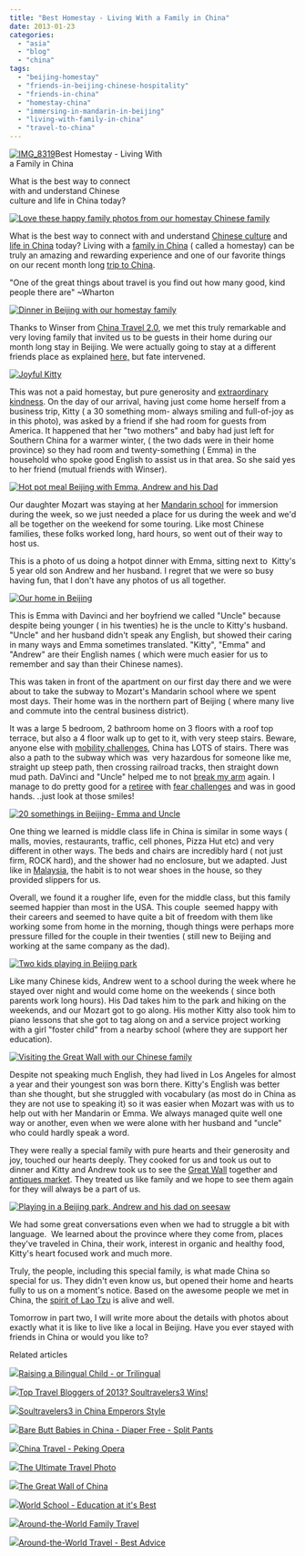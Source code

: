 ```yaml
---
title: "Best Homestay - Living With a Family in China"
date: 2013-01-23
categories: 
  - "asia"
  - "blog"
  - "china"
tags: 
  - "beijing-homestay"
  - "friends-in-beijing-chinese-hospitality"
  - "friends-in-china"
  - "homestay-china"
  - "immersing-in-mandarin-in-beijing"
  - "living-with-family-in-china"
  - "travel-to-china"
---
```


[![IMG_8319](https://pub-ac94b3f306b24c0dba4238943c97f2e1.r2.dev/6a00e5502a95078833017d40597df9970c.jpg "IMG_8319")](https://pub-ac94b3f306b24c0dba4238943c97f2e1.r2.dev/6a00e5502a95078833017d40597df9970c.jpg)Best Homestay - Living With  
a Family in China  
  
What is the best way to connect  
with and understand Chinese  
culture and life in China today?

<!--more-->  
  
[![Love these happy family photos from our homestay Chinese family](https://pub-ac94b3f306b24c0dba4238943c97f2e1.r2.dev/6a00e5502a95078833017c362a703f970b.jpg "Love these happy family photos from our homestay Chinese family")](https://pub-ac94b3f306b24c0dba4238943c97f2e1.r2.dev/6a00e5502a95078833017c362a703f970b.jpg)  
  
What is the best way to connect with and understand [Chinese culture](http://soultravelers3new.local/2012/04/the-beauty-of-traditional-chinese-culture.html "Chinese culture") and [life in China](http://soultravelers3new.local/2012/11/life-in-china.html "life in China") today? Living with a [family in China](http://soultravelers3new.local/2012/12/china-family-vacation-beauty-love-joy-.html "family vacation China") ( called a homestay) can be truly an amazing and rewarding experience and one of our favorite things on our recent month long [trip to China](http://soultravelers3new.local/2012/11/china-travel-in-the-autumn.html "trip to China").  
  
"One of the great things about travel is you find out how many good, kind people there are" ~Wharton  
  
[![Dinner in Beijing with our homestay family](https://pub-ac94b3f306b24c0dba4238943c97f2e1.r2.dev/6a00e5502a95078833017ee7ce1810970d.jpg "Dinner in Beijing with our homestay family")](https://pub-ac94b3f306b24c0dba4238943c97f2e1.r2.dev/6a00e5502a95078833017ee7ce1810970d.jpg)  
  
Thanks to Winser from [China Travel 2.0](http://www.chinatravel20.com/ "china travel 2.0"), we met this truly remarkable and very loving family that invited us to be guests in their home during our month long stay in Beijing. We were actually going to stay at a different friends place as explained [here,](http://soultravelers3new.local/2013/01/chinese-restaurants-in-china-.html "restaurants in China") but fate intervened.  
  
[![Joyful Kitty](https://pub-ac94b3f306b24c0dba4238943c97f2e1.r2.dev/6a00e5502a95078833017c362ad8ed970b.jpg "Joyful Kitty")](https://pub-ac94b3f306b24c0dba4238943c97f2e1.r2.dev/6a00e5502a95078833017c362ad8ed970b.jpg)  
  
This was not a paid homestay, but pure generosity and [extraordinary kindness](http://soultravelers3new.local/2012/12/random-acts-of-kindness-in-travel.html "kindness and travel"). On the day of our arrival, having just come home herself from a business trip, Kitty ( a 30 something mom- always smiling and full-of-joy as in this photo), was asked by a friend if she had room for guests from America. It happened that her "two mothers" and baby had just left for Southern China for a warmer winter, ( the two dads were in their home province) so they had room and twenty-something ( Emma) in the household who spoke good English to assist us in that area. So she said yes to her friend (mutual friends with Winser).  
  
  
[![Hot pot meal Beijing with Emma, Andrew and his Dad](https://pub-ac94b3f306b24c0dba4238943c97f2e1.r2.dev/6a00e5502a95078833017d40599afa970c.jpg "Hot pot meal Beijing with Emma, Andrew and his Dad")](https://pub-ac94b3f306b24c0dba4238943c97f2e1.r2.dev/6a00e5502a95078833017d40599afa970c.jpg)  
  
  
Our daughter Mozart was staying at her [Mandarin school](http://soultravelers3new.local/2012/11/mandarin-immersion-in-china.html "Mandarin language school Beijing") for immersion during the week, so we just needed a place for us during the week and we'd all be together on the weekend for some touring. Like most Chinese families, these folks worked long, hard hours, so went out of their way to host us.  
  
This is a photo of us doing a hotpot dinner with Emma, sitting next to  Kitty's 5 year old son Andrew and her husband. I regret that we were so busy having fun, that I don't have any photos of us all together.  
  
  
[![Our home in Beijing](https://pub-ac94b3f306b24c0dba4238943c97f2e1.r2.dev/6a00e5502a95078833017ee7cddcfe970d.jpg "Our home in Beijing")](https://pub-ac94b3f306b24c0dba4238943c97f2e1.r2.dev/6a00e5502a95078833017ee7cddcfe970d.jpg)  
  
This is Emma with Davinci and her boyfriend we called "Uncle" because despite being younger ( in his twenties) he is the uncle to Kitty's husband. "Uncle" and her husband didn't speak any English, but showed their caring in many ways and Emma sometimes translated. "Kitty", "Emma" and "Andrew" are their English names ( which were much easier for us to remember and say than their Chinese names).  
  
This was taken in front of the apartment on our first day there and we were about to take the subway to Mozart's Mandarin school where we spent most days. Their home was in the northern part of Beijing ( where many live and commute into the central business district).  
  
It was a large 5 bedroom, 2 bathroom home on 3 floors with a roof top terrace, but also a 4 floor walk up to get to it, with very steep stairs. Beware, anyone else with [mobility challenges](http://soultravelers3new.local/2012/10/traveling-while-sick-or-with-health-medical-challenges.html "travel tips mobility challenges"), China has LOTS of stairs. There was also a path to the subway which was  very hazardous for someone like me, straight up steep path, then crossing railroad tracks, then straight down mud path. DaVinci and "Uncle" helped me to not [break my arm](http://soultravelers3new.local/2009/09/-a-travelers-tragic-tale-handling-travel-disasters-medical-emergency-.html "break arm - travel disaster") again. I manage to do pretty good for a [retiree](http://soultravelers3new.local/2010/06/early-retirement-perpetual-travel-radical-early-retirement-with-kids-rtw-family-travel-multiyear.html "retire and travel on a budget") with [fear challenges](http://soultravelers3new.local/2012/08/can-you-travel-with-fear-of-flying-vertigo-claustrophobia-and-agoraphobia.html "fear challenges") and was in good hands. ..just look at those smiles!  
  
  
[![20 somethings in Beijing- Emma and Uncle](https://pub-ac94b3f306b24c0dba4238943c97f2e1.r2.dev/6a00e5502a95078833017ee7ce1e66970d.jpg "20 somethings in Beijing- Emma and Uncle")](https://pub-ac94b3f306b24c0dba4238943c97f2e1.r2.dev/6a00e5502a95078833017ee7ce1e66970d.jpg)  
  
One thing we learned is middle class life in China is similar in some ways ( malls, movies, restaurants, traffic, cell phones, Pizza Hut etc) and very different in other ways. The beds and chairs are incredibly hard ( not just firm, ROCK hard), and the shower had no enclosure, but we adapted. Just like in [Malaysia](http://soultravelers3new.local/2012/07/typical-malaysia-local-style.html "Malaysia"), the habit is to not wear shoes in the house, so they provided slippers for us.  
  
Overall, we found it a rougher life, even for the middle class, but this family seemed happier than most in the USA. This couple  seemed happy with their careers and seemed to have quite a bit of freedom with them like working some from home in the morning, though things were perhaps more pressure filled for the couple in their twenties ( still new to Beijing and working at the same company as the dad).  
  
[![Two kids playing in Beijing park](https://pub-ac94b3f306b24c0dba4238943c97f2e1.r2.dev/6a00e5502a95078833017ee7cde31c970d.jpg "Two kids playing in Beijing park")](https://pub-ac94b3f306b24c0dba4238943c97f2e1.r2.dev/6a00e5502a95078833017ee7cde31c970d.jpg)  
  
Like many Chinese kids, Andrew went to a school during the week where he stayed over night and would come home on the weekends ( since both parents work long hours). His Dad takes him to the park and hiking on the weekends, and our Mozart got to go along. His mother Kitty also took him to piano lessons that she got to tag along on and a service project working with a girl "foster child" from a nearby school (where they are support her education).  
  
  
[![Visiting the Great Wall with our Chinese family](https://pub-ac94b3f306b24c0dba4238943c97f2e1.r2.dev/6a00e5502a95078833017c362aa742970b.jpg "Visiting the Great Wall with our Chinese family")](https://pub-ac94b3f306b24c0dba4238943c97f2e1.r2.dev/6a00e5502a95078833017c362aa742970b.jpg)  
  
Despite not speaking much English, they had lived in Los Angeles for almost a year and their youngest son was born there. Kitty's English was better than she thought, but she struggled with vocabulary (as most do in China as they are not use to speaking it) so it was easier when Mozart was with us to help out with her Mandarin or Emma. We always managed quite well one way or another, even when we were alone with her husband and "uncle" who could hardly speak a word.  
  
They were really a special family with pure hearts and their generosity and joy, touched our hearts deeply. They cooked for us and took us out to dinner and Kitty and Andrew took us to see the [Great Wall](http://soultravelers3new.local/2012/12/the-great-wall-of-china.html "The Great Wall of China") together and [antiques market](http://soultravelers3new.local/2012/12/the-great-wall-of-china.html "Beijing Antique Market - Panjiayuan"). They treated us like family and we hope to see them again for they will always be a part of us.  
  
  
[![Playing in a Beijing park, Andrew and his dad on seesaw](https://pub-ac94b3f306b24c0dba4238943c97f2e1.r2.dev/6a00e5502a95078833017c362aa86e970b.jpg "Playing in a Beijing park, Andrew and his dad on seesaw")](https://pub-ac94b3f306b24c0dba4238943c97f2e1.r2.dev/6a00e5502a95078833017c362aa86e970b.jpg)  
  
We had some great conversations even when we had to struggle a bit with language.  We learned about the province where they come from, places they've traveled in China, their work, interest in organic and healthy food, Kitty's heart focused work and much more.  
  
Truly, the people, including this special family, is what made China so special for us. They didn't even know us, but opened their home and hearts fully to us on a moment's notice. Based on the awesome people we met in China, the [spirit of Lao Tzu](http://soultravelers3new.local/2012/12/confusius-temple-in-beijing-and-tcm-tourism.html "spirit of Lao Tzu in China") is alive and well.  
  
Tomorrow in part two, I will write more about the details with photos about exactly what it is like to live like a local in Beijing. Have you ever stayed with friends in China or would you like to?  
  

Related articles

[![](http://i.zemanta.com/137126168_80_80.jpg)](http://soultravelers3new.local/2013/01/raising-a-bilingual-child-or-trilingual.html)[Raising a Bilingual Child - or Trilingual](http://soultravelers3new.local/2013/01/raising-a-bilingual-child-or-trilingual.html)

[![](http://i.zemanta.com/135568483_80_80.jpg)](http://soultravelers3new.local/2013/01/top-travel-bloggers-of-2013-soultravelers3-wins-.html)[Top Travel Bloggers of 2013? Soultravelers3 Wins!](http://soultravelers3new.local/2013/01/top-travel-bloggers-of-2013-soultravelers3-wins-.html)

[![](http://i.zemanta.com/130189927_80_80.jpg)](http://soultravelers3new.local/2012/12/soultravelers3-in-china-emperors-style.html)[Soultravelers3 in China Emperors Style](http://soultravelers3new.local/2012/12/soultravelers3-in-china-emperors-style.html)

[![](http://i.zemanta.com/139881382_80_80.jpg)](http://soultravelers3new.local/2013/01/bare-butt-babies-in-china-diaper-free-split-pants.html)[Bare Butt Babies in China - Diaper Free - Split Pants](http://soultravelers3new.local/2013/01/bare-butt-babies-in-china-diaper-free-split-pants.html)

[![](http://i.zemanta.com/132053985_80_80.jpg)](http://soultravelers3new.local/2012/12/china-travel-peking-opera.html)[China Travel - Peking Opera](http://soultravelers3new.local/2012/12/china-travel-peking-opera.html)

[![](http://i.zemanta.com/130738046_80_80.jpg)](http://soultravelers3new.local/2012/12/the-ultimate-travel-photo.html)[The Ultimate Travel Photo](http://soultravelers3new.local/2012/12/the-ultimate-travel-photo.html)

[![](http://i.zemanta.com/131801621_80_80.jpg)](http://soultravelers3new.local/2012/12/the-great-wall-of-china.html)[The Great Wall of China](http://soultravelers3new.local/2012/12/the-great-wall-of-china.html)

[![](http://i.zemanta.com/138225478_80_80.jpg)](http://soultravelers3new.local/2013/01/world-school-education-at-its-best-.html)[World School - Education at it's Best](http://soultravelers3new.local/2013/01/world-school-education-at-its-best-.html)

[![](http://i.zemanta.com/134800869_80_80.jpg)](http://soultravelers3new.local/2012/12/around-the-world-family-travel.html)[Around-the-World Family Travel](http://soultravelers3new.local/2012/12/around-the-world-family-travel.html)

[![](http://i.zemanta.com/133178306_80_80.jpg)](http://soultravelers3new.local/2012/12/-around-the-world-travel-best-advice.html)[Around-the-World Travel - Best Advice](http://soultravelers3new.local/2012/12/-around-the-world-travel-best-advice.html)
